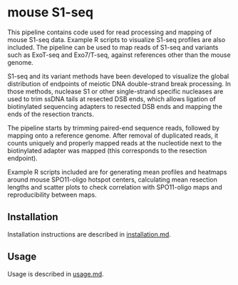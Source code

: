 # mouse S1-seq
This pipeline contains code used for read processing and mapping of mouse S1-seq data. Example R scripts to visualize S1-seq profiles are also included. The pipeline can be used to map reads of S1-seq and variants such as ExoT-seq and Exo7/T-seq, against references other than the mouse genome.

S1-seq and its variant methods have been developed to visualize the global distribution of endpoints of meiotic DNA double-strand break processing. In those methods, nuclease S1 or other single-strand specific nucleases are used to trim ssDNA tails at resected DSB ends, which allows ligation of biotinylated sequencing adapters to resected DSB ends and mapping the ends of the resection trancts.

The pipeline starts by trimming paired-end sequence reads, followed by mapping onto a reference genome. After removal of duplicated reads, it counts uniquely and properly mapped reads at the nucleotide next to the biotinylated adapter was mapped (this corresponds to the resection endpoint). 

Example R scripts included are for generating mean profiles and heatmaps around mouse SPO11-oligo hotspot centers, calculating mean resection lengths and scatter plots to check correlation with SPO11-oligo maps and reproducibility between maps.

## Installation
Installation instructions are described in [installation.md](/mapping/scripts/MouseResection/main/installation.md).

## Usage
Usage is described in [usage.md](mapping/scripts/MouseResection/main/usage.md).
